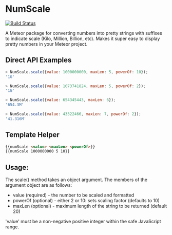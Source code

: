 # NumScale

[![Build Status](https://travis-ci.org/FallenTech/meteor-numscale.png?branch=master)](https://travis-ci.org/FallenTech/meteor-numscale)

A Meteor package for converting numbers into pretty strings with suffixes to indicate scale (Kilo, Million, Billion, etc).
Makes it super easy to display pretty numbers in your Meteor project.

## Direct API Examples
```js
> NumScale.scale({value: 1000000000, maxLen: 5, powerOf: 10});
'1G'

> NumScale.scale({value: 1073741824, maxLen: 5, powerOf: 2});
'1G'

> NumScale.scale({value: 654345443, maxLen: 6});
'654.3M'

> NumScale.scale({value: 43322466, maxLen: 7, powerOf: 2});
'41.316M'
```

## Template Helper
```html
{{numScale <value> <maxLen> <powerOf>}}
{{numScale 1000000000 5 10}}
```

## Usage:

The scale() method takes an object argument.  The members of the argument object
are as follows:

* value (required) - the number to be scaled and formatted
* powerOf (optional) - either 2 or 10: sets scaling factor (defaults to 10)
* maxLen (optional) - maximum length of the string to be returned (default 20)

'value' must be a non-negative positive integer within the safe JavaScript range.
